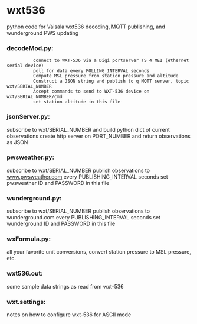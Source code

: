 # wxt536
python code for Vaisala wxt536 decoding, MQTT publishing, and wunderground PWS updating

### decodeMod.py:
              connect to WXT-536 via a Digi portserver TS 4 MEI (ethernet serial device)
              poll for data every POLLING_INTERVAL seconds
              Compute MSL pressure from station pressure and altitude
              Construct a JSON string and publish to q MQTT server, topic wxt/SERIAL_NUMBER
              Accept commands to send to WXT-536 device on wxt/SERIAL_NUMBER/cmd
              set station altitude in this file
            
### jsonServer.py:
subscribe to wxt/SERIAL_NUMBER and build python dict of current observations
                create http server on PORT_NUMBER and return observations as JSON
                
### pwsweather.py:
subscribe to wxt/SERIAL_NUMBER
                publish observations to www.pwsweather.com every PUBLISHING_INTERVAL seconds
                set pwsweather ID and PASSWORD in this file
                
### wunderground.py:
subscribe to wxt/SERIAL_NUMBER
                  publish observations to wunderground.com every PUBLISHING_INTERVAL seconds
                  set wunderground ID and PASSWORD in this file
                  
### wxFormula.py:
all your favorite unit conversions, convert station pressure to MSL pressure, etc.

### wxt536.out:
some sample data strings as read from wxt-536

### wxt.settings:
notes on how to configure wxt-536 for ASCII mode
